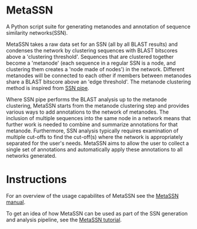# MetaSSN
A Python script suite for generating metanodes and annotation of sequence similarity networks(SSN).  
  
MetaSSN takes a raw data set for an SSN (all by all BLAST results) and condenses the network by clustering sequences with BLAST bitscores above a 'clustering threshold'. Sequences that are clustered together become a 'metanode' (each sequence in a regular SSN is a node, and clustering them creates a 'node made of nodes') in the network. Different metanodes will be connected to each other if members between metanodes share a BLAST bitscore above an 'edge threshold'. The metanode clustering method is inspired from [SSN pipe](https://github.com/ahvdk/SSNpipe).

Where SSN pipe performs the BLAST analysis up to the metanode clustering, MetaSSN starts from the metanode clustering step and provides various ways to add annotations to the network of metanodes. The inclusion of multiple sequences into the same node in a network means that further work is needed to combine and summarize annotations for that metanode. Furthermore, SSN analysis typically requires examination of multiple cut-offs to find the cut-off(s) where the network is appropriately separated for the user's needs. MetaSSN aims to allow the user to collect a single set of annotations and automatically apply these annotations to all networks generated.    

# Instructions
For an overview of the usage capabilites of MetaSSN see the [MetaSSN manual](SSN%20Meta%20v4%20manual.pdf).  
  
To get an idea of how MetaSSN can be used as part of the SSN generation and analysis pipeline, see the [MetaSSN tutorial](metaSSN%20tutorial.pdf).  
